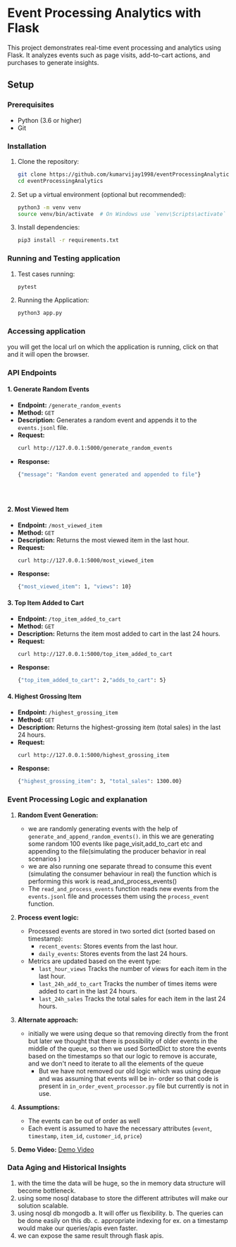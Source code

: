# Event Processing Analytics with Flask

This project demonstrates real-time event processing and analytics using Flask. It analyzes events such as page visits, add-to-cart actions, and purchases to generate insights.

## Setup

### Prerequisites

- Python (3.6 or higher)
- Git

### Installation

1. Clone the repository:
   ```bash
   git clone https://github.com/kumarvijay1998/eventProcessingAnalytics.git
   cd eventProcessingAnalytics
2. Set up a virtual environment (optional but recommended):
   ```bash
   python3 -m venv venv
   source venv/bin/activate  # On Windows use `venv\Scripts\activate`

3. Install dependencies:
   ```bash
   pip3 install -r requirements.txt
   
### Running and Testing application
1. Test cases running:
   ```bash
   pytest
2. Running the Application:
   ```bash
   python3 app.py
   

### Accessing application
you will get the local url on which the application is running, click on that and it will open the browser.

### API Endpoints

#### 1. Generate Random Events
- **Endpoint:** `/generate_random_events`
- **Method:** `GET`
- **Description:** Generates a random event and appends it to the `events.jsonl` file.
- **Request:**
  ```bash
  curl http://127.0.0.1:5000/generate_random_events
- **Response:**
  ```bash
  {"message": "Random event generated and appended to file"}


   
#### 2. Most Viewed Item
- **Endpoint:** `/most_viewed_item`
- **Method:** `GET`
- **Description:** Returns the most viewed item in the last hour.
- **Request:**
  ```bash
  curl http://127.0.0.1:5000/most_viewed_item
- **Response:**
  ```bash
  {"most_viewed_item": 1, "views": 10}
  
#### 3. Top Item Added to Cart
- **Endpoint:** `/top_item_added_to_cart`
- **Method:** `GET`
- **Description:** Returns the item most added to cart in the last 24 hours.
- **Request:**
  ```bash
  curl http://127.0.0.1:5000/top_item_added_to_cart
- **Response:**
  ```bash
  {"top_item_added_to_cart": 2,"adds_to_cart": 5}
  
#### 4. Highest Grossing Item
- **Endpoint:** `/highest_grossing_item`
- **Method:** `GET`
- **Description:** Returns the highest-grossing item (total sales) in the last 24 hours.
- **Request:**
  ```bash
  curl http://127.0.0.1:5000/highest_grossing_item
- **Response:**
  ```bash
  {"highest_grossing_item": 3, "total_sales": 1300.00}
  

### Event Processing Logic and explanation
1. **Random Event Generation:**
    - we are randomly generating events with the help of `generate_and_append_random_events()`. in this we are
    generating some random 100 events like page_visit,add_to_cart etc and appending to the file(simulating
      the producer behavior in real scenarios )
   - we are also running one separate thread to consume this event (simulating the consumer behaviour in real)
     the function which is performing this work is read_and_process_events()
   - The `read_and_process_events` function reads new events from the `events.jsonl` file and processes them using the `process_event` function.

    
2. **Process event logic:**
   - Processed events are stored in two sorted dict (sorted based on timestamp):
     - `recent_events`: Stores events from the last hour.
     - `daily_events`: Stores events from the last 24 hours.
   - Metrics are updated based on the event type:
     - `last_hour_views` Tracks the number of views for each item in the last hour.
     - `last_24h_add_to_cart` Tracks the number of times items were added to cart in the last 24 hours.
     - `last_24h_sales` Tracks the total sales for each item in the last 24 hours. 
       
3. **Alternate approach:**
    - initially we were using deque so that removing directly from the front but later we thought
    that there is possibility of older events in the middle of the queue, so then we used SortedDict to store
      the events based on the timestamps so that our logic to remove is accurate, and we don't need to iterate
      to all the elements of the queue
      - But we have not removed our old logic which was using deque and was assuming that events will be in-
    order so that code is present in `in_order_event_processor.py` file but currently is not in use.
4. **Assumptions:** 
   - The events can be out of order as well
   - Each event is assumed to have the necessary attributes (`event`, `timestamp`, `item_id`, `customer_id`, `price`)
    
5. **Demo Video:**
    [Demo Video](https://drive.google.com/file/d/1WmSnTF_N6ZPXMo3jAZTi8Kl1LO1ebXTT/view?usp=share_link)


### Data Aging and Historical Insights

1. with the time the data will be huge, so the in memory data structure will become bottleneck.
2. using some nosql database to store the different attributes will make our solution scalable.
3. using nosql db mongodb
    a. It will offer us flexibility.
    b. The queries can be done easily on this db.
    c. appropriate indexing for ex. on a timestamp would make our queries/apis even faster.
4. we can expose the same result through flask apis.